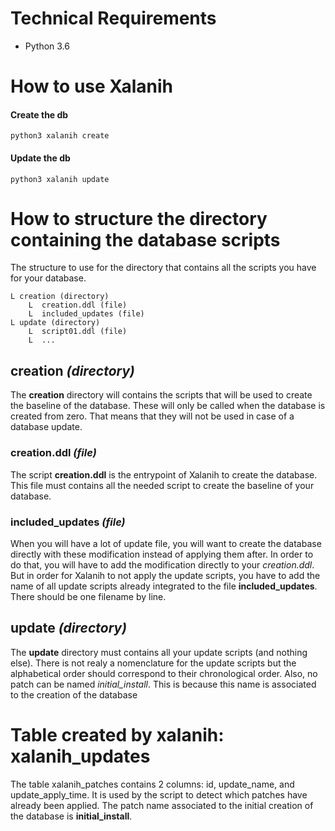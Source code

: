 # Technical Requirements
- Python 3.6

# How to use Xalanih

#### Create the db
```
python3 xalanih create
```

#### Update the db
```
python3 xalanih update
```
# How to structure the directory containing the database scripts

The structure to use for the directory that contains all the scripts you have for your database.

```
L creation (directory)
    L  creation.ddl (file)
    L  included_updates (file)
L update (directory)
    L  script01.ddl (file)
    L  ...
```

## creation *(directory)*
The **creation** directory will contains the scripts that will be used to create the baseline of the database. These will only be called when the database is created from zero. That means that they will not be used in case of a database update.

### creation.ddl *(file)*
The script **creation.ddl** is the entrypoint of Xalanih to create the database. This file must contains all the needed script to create the baseline of your database.

### included_updates *(file)*
When you will have a lot of update file, you will want to create the database directly with these modification instead of applying them after. In order to do that, you will have to add the modification directly to your *creation.ddl*. But in order for Xalanih to not apply the update scripts, you have to add the name of all update scripts already integrated to the file **included_updates**. There should be one filename by line.

## update *(directory)*
The **update** directory must contains all your update scripts (and nothing else). There is not realy a nomenclature for the update scripts but the alphabetical order should correspond to their chronological order. Also, no patch can be named *initial_install*. This is because this name is associated to the creation of the database

# Table created by xalanih: xalanih_updates

The table xalanih_patches contains 2 columns:
id, update_name, and update_apply_time.
It is used by the script to detect which patches have already been applied. The patch name associated to the initial creation of the database is **initial_install**.